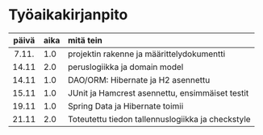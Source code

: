 # Työaikakirjanpito

| päivä | aika | mitä tein  |
| :----:|:-----| :-----|
| 7.11. | 1.0  | projektin rakenne ja määrittelydokumentti |
| 14.11 | 2.0  | peruslogiikka ja domain model |
| 14.11 | 1.0  | DAO/ORM: Hibernate ja H2 asennettu |
| 15.11 | 1.0  | JUnit ja Hamcrest asennettu, ensimmäiset testit |
| 19.11 | 1.0  | Spring Data ja Hibernate toimii |
| 21.11 | 2.0  | Toteutettu tiedon tallennuslogiikka ja checkstyle |
